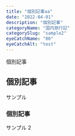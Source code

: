 ```yaml
---
title: "個別記事aa"
date: "2022-04-01"
description: "個別記事"
categoryName: "国内旅行記"
categorySlug: "sample2"
eyeCatchName: "00"
eyeCatchAlt: "test"
---
```


個別記事

## 個別記事

サンプル

### 個別記事

サンプル 2
